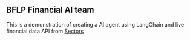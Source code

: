 ## BFLP Financial AI team

This is a demonstration of creating a AI agent using LangChain and live financial data API from [Sectors](https://sectors.app)
